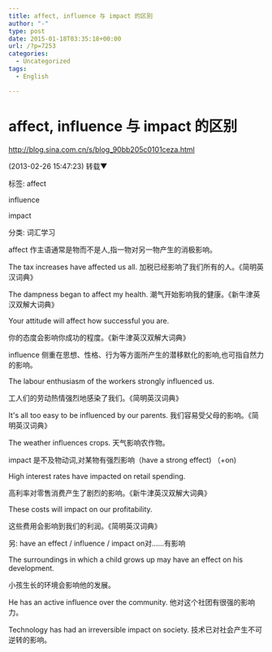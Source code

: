 ```yaml
---
title: affect, influence 与 impact 的区别
author: "-"
type: post
date: 2015-01-18T03:35:18+00:00
url: /?p=7253
categories:
  - Uncategorized
tags:
  - English

---
```

# affect, influence 与 impact 的区别
http://blog.sina.com.cn/s/blog_90bb205c0101ceza.html
  
(2013-02-26 15:47:23) 转载▼
  
标签: affect
  
influence
  
impact
  
分类:  词汇学习
  
affect 作主语通常是物而不是人,指一物对另一物产生的消极影响。

The tax increases have affected us all. 加税已经影响了我们所有的人。《简明英汉词典》

The dampness began to affect my health. 潮气开始影响我的健康。《新牛津英汉双解大词典》

Your attitude will affect how successful you are.

你的态度会影响你成功的程度。《新牛津英汉双解大词典》


influence 侧重在思想、性格、行为等方面所产生的潜移默化的影响,也可指自然力的影响。

The labour enthusiasm of the workers strongly influenced us.

工人们的劳动热情强烈地感染了我们。《简明英汉词典》

It's all too easy to be influenced by our parents. 我们容易受父母的影响。《简明英汉词典》

The weather influences crops. 天气影响农作物。


impact 是不及物动词,对某物有强烈影响（have a strong effect) （+on) 

High interest rates have impacted on retail spending.

高利率对零售消费产生了剧烈的影响。《新牛津英汉双解大词典》

These costs will impact on our profitability.
  
这些费用会影响到我们的利润。《简明英汉词典》


另: have an effect / influence / impact on对……有影响

The surroundings in which a child grows up may have an effect on his development.

小孩生长的环境会影响他的发展。

He has an active influence over the community. 他对这个社团有很强的影响力。

Technology has had an irreversible impact on society. 技术已对社会产生不可逆转的影响。